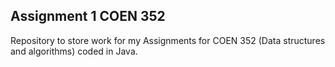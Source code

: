 ## Assignment 1 COEN 352

Repository to store work for my Assignments for COEN 352 (Data structures and algorithms) coded in Java.
